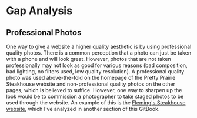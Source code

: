 # Gap Analysis

## Professional Photos

One way to give a website a higher quality aesthetic is by using professional quality photos. There is a common perception that a photo can just be taken with a phone and will look great. However, photos that are not taken professionally may not look as good for various reasons (bad composition, bad lighting, no filters used, low quality resolution). A professional quality photo was used above-the-fold on the homepage of the Pretty Prairie Steakhouse website and non-professional quality photos on the other pages, which is believed to suffice. However, one way to sharpen up the look would be to commission a photographer to take staged photos to be used through the website. An example of this is the [Fleming's Steakhouse website](https://www.flemingssteakhouse.com), which I've analyzed in another section of this GitBook. 
